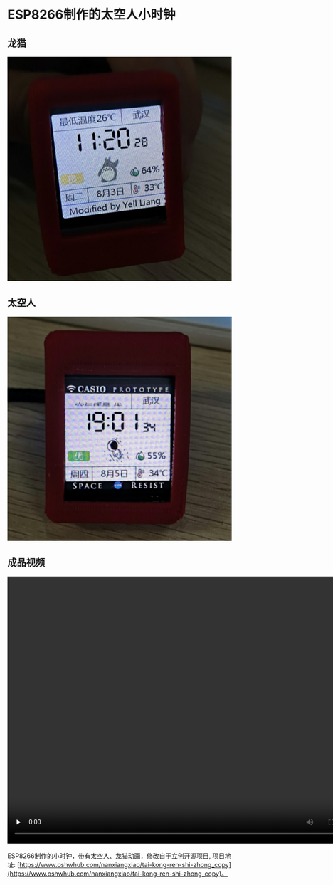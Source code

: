 # **ESP8266制作的太空人小时钟**

## 龙猫

<img src=".\\Picture\\Longmao.png"></img>

## 太空人

<img src=".\\Picture\\Spaceman.png"></img>

## 成品视频

<video id="video" controls="" preload="none" height="600" width="800">
    <source id="mp4" src=".\\Picture\\Video.mp4" type="Video/mp4">
</video>

ESP8266制作的小时钟，带有太空人、龙猫动画，修改自于立创开源项目, 项目地址: [https://www.oshwhub.com/nanxiangxiao/tai-kong-ren-shi-zhong_copy](https://www.oshwhub.com/nanxiangxiao/tai-kong-ren-shi-zhong_copy)。

